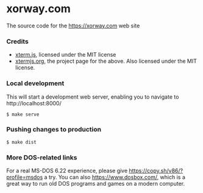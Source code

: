 # xorway.com

The source code for the https://xorway.com web site

### Credits

- [xterm.js](https://github.com/xtermjs/xterm.js), licensed under the MIT license
- [xtermjs.org](https://github.com/xtermjs/xtermjs.org), the project page for the above. Also licensed under the MIT license.

### Local development

This will start a development web server, enabling you to navigate to http://localhost:8000/

```shell
$ make serve
```

### Pushing changes to production

```shell
$ make dist
```

### More DOS-related links

For a real MS-DOS 6.22 experience, please give https://copy.sh/v86/?profile=msdos a try. You can also https://www.dosbox.com/, which is a great way to run old DOS programs and games on a modern computer.
